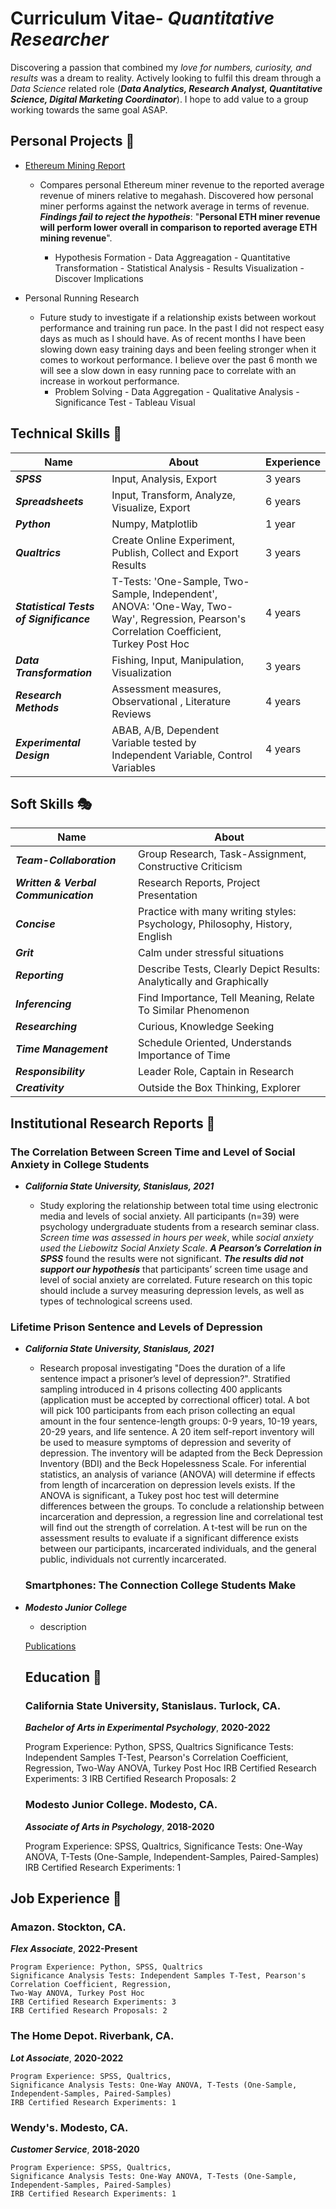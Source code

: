 # **Curriculum Vitae**- *Quantitative Researcher*
Discovering a passion that combined my *love for numbers, curiosity, and results* was a dream to reality. Actively looking to fulfil this dream through a *Data Science* related role (***Data Analytics, Research Analyst, Quantitative Science, Digital Marketing Coordinator***). I hope to add value to a group working towards the same goal ASAP.

## Personal Projects :star2:
  - [Ethereum Mining Report](https://github.com/akeyess/Eth_Mining_Research)
    
    - Compares personal Ethereum miner revenue to the reported average revenue of miners relative to megahash. Discovered how personal miner performs against the network average in terms of revenue. ***Findings fail to reject the hypotheis***: "**Personal ETH miner revenue will perform lower overall in comparison to reported average ETH mining revenue**".
    
      - Hypothesis Formation - Data Aggreagation - Quantitative Transformation - Statistical Analysis - Results Visualization - 
      Discover Implications
    
  - Personal Running Research
  
    - Future study to investigate if a relationship exists between workout performance and training run pace. In the past I did not respect easy days as much as I should have. As of recent months I have been slowing down easy training days and been feeling stronger when it comes to workout performance. I believe over the past 6 month we will see a slow down in easy running pace to correlate with an increase in workout performance.
      - Problem Solving - Data Aggregation - Qualitative Analysis - Significance Test - Tableau Visual
  
  ## Technical Skills :bookmark_tabs:
| Name | About | Experience  |
| ----------- | ----------- | ----------- |
| ***SPSS*** | Input, Analysis, Export | 3 years |
| ***Spreadsheets*** | Input, Transform, Analyze, Visualize, Export | 6 years |
| ***Python*** | Numpy, Matplotlib | 1 year |
| ***Qualtrics*** | Create Online Experiment, Publish, Collect and Export Results | 3 years |
| ***Statistical Tests of Significance*** | T-Tests: 'One-Sample, Two-Sample, Independent', ANOVA: 'One-Way, Two-Way', Regression, Pearson's Correlation Coefficient, Turkey Post Hoc | 4 years |
| ***Data Transformation*** | Fishing, Input, Manipulation, Visualization | 3 years |
| ***Research Methods*** | Assessment measures, Observational , Literature Reviews | 4 years |
| ***Experimental Design*** | ABAB, A/B, Dependent Variable tested by Independent Variable, Control Variables | 4 years | 
  
  ## Soft Skills :performing_arts:
  | Name | About |
| ----------- | ----------- |
| ***Team-Collaboration*** | Group Research, Task-Assignment, Constructive Criticism
| ***Written & Verbal Communication*** | Research Reports, Project Presentation
| ***Concise*** | Practice with many writing styles: Psychology, Philosophy, History, English
| ***Grit*** | Calm under stressful situations
| ***Reporting*** | Describe Tests, Clearly Depict Results: Analytically and Graphically
| ***Inferencing*** | Find Importance, Tell Meaning, Relate To Similar Phenomenon
| ***Researching*** | Curious, Knowledge Seeking
| ***Time Management*** | Schedule Oriented, Understands Importance of Time
| ***Responsibility*** | Leader Role, Captain in Research
| ***Creativity*** | Outside the Box Thinking, Explorer

## Institutional Research Reports 📖
  ### The Correlation Between Screen Time and Level of Social Anxiety in College Students 
- ***California State University, Stanislaus, 2021***
  
  - Study exploring the relationship between total time using electronic media and levels of social anxiety. All participants (n=39) were psychology undergraduate students from a research seminar class. *Screen time was assessed in hours per week*, while *social anxiety used the Liebowitz Social Anxiety Scale*. ***A Pearson’s Correlation in SPSS*** found the results were not significant. ***The results did not support our hypothesis*** that participants’ screen time usage and level of social anxiety are correlated. Future research on this topic should include a survey measuring depression levels, as well as types of technological screens used.

### Lifetime Prison Sentence and Levels of Depression 
- ***California State University, Stanislaus, 2021***
  
  - Research proposal investigating "Does the duration of a life sentence impact a prisoner’s level of depression?". Stratified sampling introduced in 4 prisons collecting 400 applicants (application must be accepted by correctional officer) total. A bot will pick 100 participants from each prison collecting an equal amount in the four sentence-length groups: 0-9 years, 10-19 years, 20-29 years, and life sentence. A 20 item self-report inventory will be used to measure symptoms of depression and severity of depression. The inventory will be adapted from the Beck Depression Inventory (BDI) and the Beck Hopelessness Scale. For inferential statistics, an analysis of variance (ANOVA) will determine if effects from length of incarceration on depression levels exists. If the ANOVA is significant, a Tukey post hoc test will determine differences between the groups. To conclude a relationship between incarceration and depression, a regression line and correlational test will find out the strength of correlation. A t-test will be run on the assessment results to evaluate if a significant difference exists between our participants, incarcerated individuals, and the general public, individuals not currently incarcerated.
    
  ### Smartphones: The Connection College Students Make 
- ***Modesto Junior College***
  
  - description
  
  [Publications](https://andrewkeyes2.wixsite.com/andrewkeyes/research)

  ## Education :school:
  ### California State University, Stanislaus. Turlock, CA.
  ***Bachelor of Arts in Experimental Psychology***, **2020-2022**
  
    Program Experience: Python, SPSS, Qualtrics
    Significance Tests: Independent Samples T-Test, Pearson's Correlation Coefficient, Regression,
    Two-Way ANOVA, Turkey Post Hoc
    IRB Certified Research Experiments: 3
    IRB Certified Research Proposals: 2
  
  ### Modesto Junior College. Modesto, CA.
  ***Associate of Arts in Psychology***, **2018-2020**
  
    Program Experience: SPSS, Qualtrics, 
    Significance Tests: One-Way ANOVA, T-Tests (One-Sample, Independent-Samples, Paired-Samples)
    IRB Certified Research Experiments: 1

## Job Experience :scroll:
  ### Amazon. Stockton, CA.
  ***Flex Associate***, **2022-Present**
  
    Program Experience: Python, SPSS, Qualtrics
    Significance Analysis Tests: Independent Samples T-Test, Pearson's Correlation Coefficient, Regression,
    Two-Way ANOVA, Turkey Post Hoc
    IRB Certified Research Experiments: 3
    IRB Certified Research Proposals: 2
  
  ### The Home Depot. Riverbank, CA.
  ***Lot Associate***, **2020-2022**
  
    Program Experience: SPSS, Qualtrics, 
    Significance Analysis Tests: One-Way ANOVA, T-Tests (One-Sample, Independent-Samples, Paired-Samples)
    IRB Certified Research Experiments: 1
    
  ### Wendy's. Modesto, CA.
  ***Customer Service***, **2018-2020**
  
    Program Experience: SPSS, Qualtrics, 
    Significance Analysis Tests: One-Way ANOVA, T-Tests (One-Sample, Independent-Samples, Paired-Samples)
    IRB Certified Research Experiments: 1


